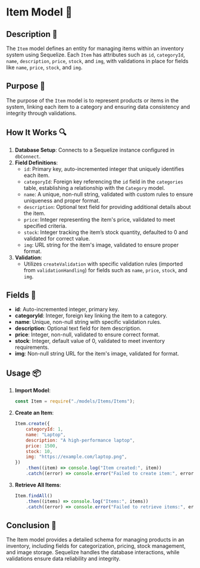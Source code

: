 # Item Model 🛒

## Description 📝

The `Item` model defines an entity for managing items within an inventory system using Sequelize.
Each `Item` has attributes such as `id`, `categoryId`, `name`, `description`, `price`, `stock`, and `img`, with validations in place for fields like `name`, `price`, `stock`, and `img`.

## Purpose 🎯

The purpose of the `Item` model is to represent products or items in the system, linking each item to a category and ensuring data consistency and integrity through validations.

## How It Works 🔍

1. **Database Setup**:
   Connects to a Sequelize instance configured in `dbConnect`.
2. **Field Definitions**:
    - `id`: Primary key, auto-incremented integer that uniquely identifies each item.
    - `categoryId`: Foreign key referencing the `id` field in the `categories` table, establishing a relationship with the `Category` model.
    - `name`: A unique, non-null string, validated with custom rules to ensure uniqueness and proper format.
    - `description`: Optional text field for providing additional details about the item.
    - `price`: Integer representing the item's price, validated to meet specified criteria.
    - `stock`: Integer tracking the item’s stock quantity, defaulted to 0 and validated for correct value.
    - `img`: URL string for the item's image, validated to ensure proper format.
3. **Validation**:
    - Utilizes `createValidation` with specific validation rules (imported from `validationHandling`) for fields such as `name`, `price`, `stock`, and `img`.

## Fields 📜

-   **id**: Auto-incremented integer, primary key.
-   **categoryId**: Integer, foreign key linking the item to a category.
-   **name**: Unique, non-null string with specific validation rules.
-   **description**: Optional text field for item description.
-   **price**: Integer, non-null, validated to ensure correct format.
-   **stock**: Integer, default value of 0, validated to meet inventory requirements.
-   **img**: Non-null string URL for the item's image, validated for format.

## Usage 📦

1. **Import Model**:
    ```javascript
    const Item = require("./models/Items/Items");
    ```
2. **Create an Item**:

    ```javascript
    Item.create({
        categoryId: 1,
        name: "Laptop",
        description: "A high-performance laptop",
        price: 1500,
        stock: 10,
        img: "https://example.com/laptop.png",
    })
        .then((item) => console.log("Item created:", item))
        .catch((error) => console.error("Failed to create item:", error));
    ```

3. **Retrieve All Items**:
    ```javascript
    Item.findAll()
        .then((items) => console.log("Items:", items))
        .catch((error) => console.error("Failed to retrieve items:", error));
    ```

## Conclusion 🚀

The Item model provides a detailed schema for managing products in an inventory, including fields for categorization, pricing, stock management, and image storage.
Sequelize handles the database interactions, while validations ensure data reliability and integrity.
